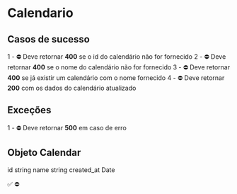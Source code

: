 # Calendario

## Casos de sucesso

1 - ⛔ Deve retornar **400** se o id do calendário não for fornecido
2 - ⛔ Deve retornar **400** se o nome do calendário não for fornecido
3 - ⛔ Deve retornar **400** se já existir um calendário com o nome fornecido
4 - ⛔ Deve retornar **200** com os dados do calendário atualizado


## Exceções
1 - ⛔ Deve retornar **500** em caso de erro

## Objeto Calendar
id string
name string
created_at Date


✅
⛔